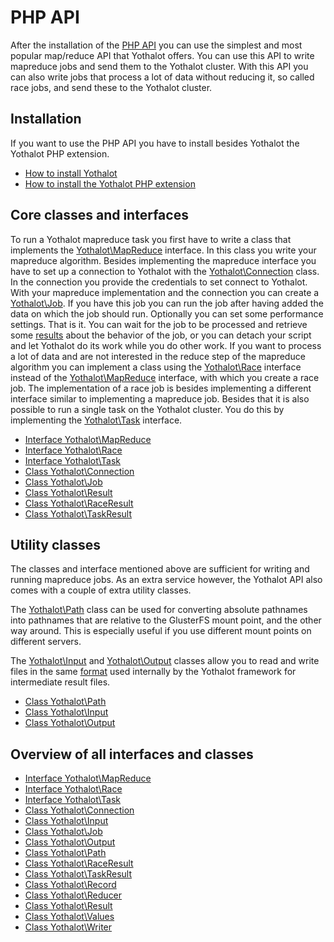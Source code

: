 # PHP API

After the installation of the [PHP API](php-install "PHP Extension Installation")
you can use the simplest and most popular map/reduce API that Yothalot offers.
You can use this API to write mapreduce jobs and send them to the Yothalot cluster.
With this API you can also write jobs that process a lot of data without
reducing it, so called race jobs, and send these to the Yothalot cluster.


## Installation

If you want to use the PHP API you have to install besides Yothalot the Yothalot
PHP extension.

* [How to install Yothalot](installation "Installation")
* [How to install the Yothalot PHP extension](php-install "PHP Extension Installation")


## Core classes and interfaces

To run a Yothalot mapreduce task you first have to write a class that implements
the [Yothalot\MapReduce](php-mapreduce "MapReduce")
interface. In this class you write your mapreduce algorithm. Besides implementing
the mapreduce interface you have to set up a connection to Yothalot with the
[Yothalot\Connection](php-connection "Connection")
class. In the connection you provide the credentials to set connect to Yothalot.
With your mapreduce implementation and the connection you can create a
[Yothalot\Job](php-job "Job"). If you have this job you
can run the job after having added the data on which the job should run.
Optionally you can set some performance settings. That is it. You can wait
for the job to be processed and retrieve some [results](php-result "Result")
about the behavior of the job, or you can detach your script and let
Yothalot do its work while you do other work. If you want to process a lot
of data and are not interested in the reduce step of the mapreduce algorithm
you can implement a class using the [Yothalot\Race](php-race "Race")
interface instead of the [Yothalot\MapReduce](php-mapreduce "MapReduce")
interface, with which you create a race job. The implementation of a race job is
besides implementing a different interface similar to implementing a mapreduce job.
Besides that it is also possible to run a single task on the Yothalot cluster. You
do this by implementing the [Yothalot\Task](php-task "Task") interface.

* [Interface Yothalot\MapReduce](php-mapreduce "MapReduce")
* [Interface Yothalot\Race](php-race "Race")
* [Interface Yothalot\Task](php-task "Task")
* [Class Yothalot\Connection](php-connection "Connection")
* [Class Yothalot\Job](php-job "Job")
* [Class Yothalot\Result](php-result "Result")
* [Class Yothalot\RaceResult](php-raceresult "RaceResult")
* [Class Yothalot\TaskResult](php-taskresult "TaskResult")

## Utility classes

The classes and interface mentioned above are sufficient for writing and running
mapreduce jobs. As an extra service however, the Yothalot API also comes 
with a couple of extra utility classes.

The [Yothalot\Path](php-path "Path") class can be used
for converting absolute pathnames into pathnames that are relative to the
GlusterFS mount point, and the other way around. This is especially useful if
you use different mount points on different servers.

The [Yothalot\Input](php-input "Input") and
[Yothalot\Output](php-output "Output") classes allow you
to read and write files in the same [format](internalfiles "Internal File Format")
used internally by the Yothalot framework for intermediate result files.

* [Class Yothalot\Path](php-path "Path")
* [Class Yothalot\Input](php-input "Input")
* [Class Yothalot\Output](php-output "Output")


## Overview of all interfaces and classes

* [Interface Yothalot\MapReduce](php-mapreduce "MapReduce")
* [Interface Yothalot\Race](php-race "Race")
* [Interface Yothalot\Task](php-task "Task")
* [Class Yothalot\Connection](php-connection "Connection")
* [Class Yothalot\Input](php-input "Input")
* [Class Yothalot\Job](php-job "Job")
* [Class Yothalot\Output](php-output "Output")
* [Class Yothalot\Path](php-path "Path")
* [Class Yothalot\RaceResult](php-raceresult "RaceResult")
* [Class Yothalot\TaskResult](php-taskresult "TaskResult")
* [Class Yothalot\Record](record "Record")
* [Class Yothalot\Reducer](php-reducer "Reducer")
* [Class Yothalot\Result](php-result "Result")
* [Class Yothalot\Values](php-values "Values")
* [Class Yothalot\Writer](php-writer "Writer")
